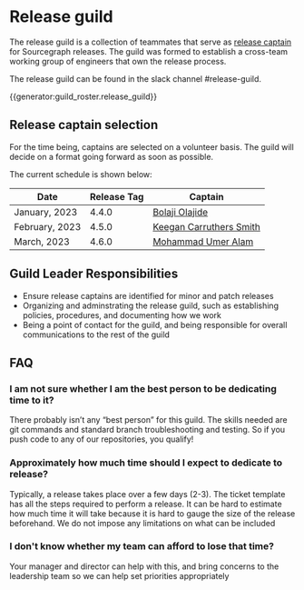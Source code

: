 # Release guild

The release guild is a collection of teammates that serve as [release captain](../dev/process/releases/index.md#release-captain) for Sourcegraph releases. The guild
was formed to establish a cross-team working group of engineers that own the release process.

The release guild can be found in the slack channel #release-guild.

{{generator:guild_roster.release_guild}}

## Release captain selection

For the time being, captains are selected on a volunteer basis. The guild will decide on a format going forward as soon as possible.

The current schedule is shown below:

| Date           | Release Tag | Captain                                                                   |
| -------------- | ----------- | ------------------------------------------------------------------------- |
| January, 2023  | 4.4.0       | [Bolaji Olajide](../../../team/index.md#bolaji-olajide)                   |
| February, 2023 | 4.5.0       | [Keegan Carruthers Smith](../../../team/index.md#keegan-carruthers-smith) |
| March, 2023    | 4.6.0       | [Mohammad Umer Alam](../../../team/index.md#mohammad-umer-alam)           |

## Guild Leader Responsibilities

- Ensure release captains are identified for minor and patch releases
- Organizing and adminstrating the release guild, such as establishing policies, procedures, and documenting how we work
- Being a point of contact for the guild, and being responsible for overall communications to the rest of the guild

## FAQ

### I am not sure whether I am the best person to be dedicating time to it?

There probably isn’t any “best person” for this guild. The skills needed are git commands and standard branch troubleshooting and testing. So if you push code to any of our repositories, you qualify!

### Approximately how much time should I expect to dedicate to release?

Typically, a release takes place over a few days (2-3). The ticket template has all the steps required to perform a release. It can be hard to estimate how much time it will take because it is hard to gauge the size of the release beforehand. We do not impose any limitations on what can be included

### I don't know whether my team can afford to lose that time?

Your manager and director can help with this, and bring concerns to the leadership team so we can help set priorities appropriately
